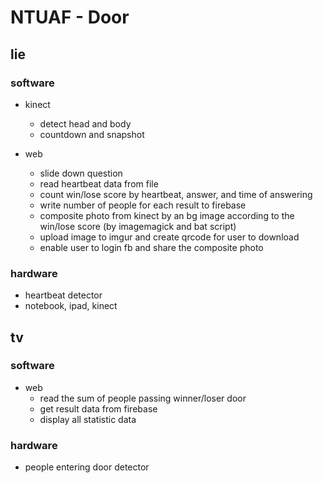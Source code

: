# NTUAF - Door

## lie
### software
- kinect
	- detect head and body
	- countdown and snapshot

- web
	- slide down question
	- read heartbeat data from file
	- count win/lose score by heartbeat, answer, and time of answering
	- write number of people for each result to firebase
	- composite photo from kinect by an bg image according to the win/lose score (by imagemagick and bat script)
	- upload image to imgur and create qrcode for user to download
	- enable user to login fb and share the composite photo 

### hardware
- heartbeat detector
- notebook, ipad, kinect

## tv
### software
- web
	- read the sum of people passing winner/loser door
	- get result data from firebase
	- display all statistic data

### hardware
- people entering door detector


